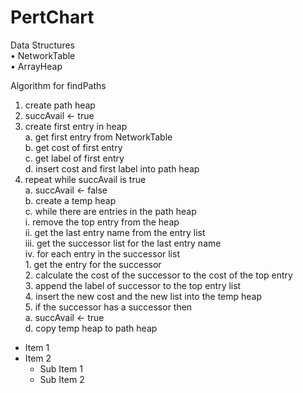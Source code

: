 # PertChart

Data Structures  
• NetworkTable  
• ArrayHeap  

Algorithm for findPaths  

1.	create path heap   
2.	succAvail <- true  
3.	create first entry in heap  
    a.	get first entry from NetworkTable  
    b.	get cost of first entry  
    c.	get label of first entry  
    d.	insert cost and first label into path heap  
4.	repeat while succAvail is true  
    a.	succAvail <- false  
    b.	create a temp heap  
    c.	while there are entries in the path heap  
            i.	remove the top entry from the heap  
            ii.	get the last entry name from the entry list  
            iii.	get the successor list for the last entry name  
            iv.	for each entry in the successor list  
                1.	get the entry for the successor  
                2.	calculate the cost of the successor to the cost of the top entry  
                3.	append the label of successor to the top entry list  
                4.	insert the new cost and the new list into the temp heap  
                5.	if the successor has a successor then  
                    a.	succAvail <- true  
    d.	copy temp heap to path heap  
 

* Item 1
* Item 2
  * Sub Item 1
  * Sub Item 2
